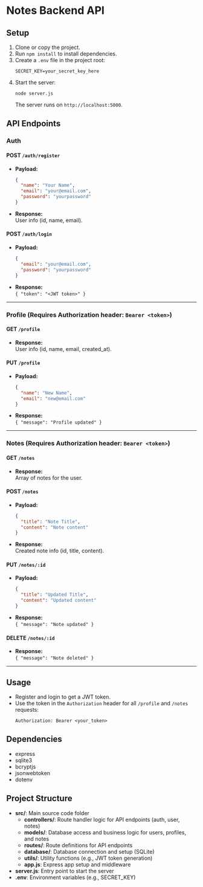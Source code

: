 # Notes Backend API

## Setup

1. Clone or copy the project.
2. Run `npm install` to install dependencies.
3. Create a `.env` file in the project root:
   ```
   SECRET_KEY=your_secret_key_here
   ```
4. Start the server:
   ```
   node server.js
   ```
   The server runs on `http://localhost:5000`.

## API Endpoints

### Auth

#### POST `/auth/register`
- **Payload:**  
  ```json
  {
    "name": "Your Name",
    "email": "your@email.com",
    "password": "yourpassword"
  }
  ```
- **Response:**  
  User info (id, name, email).

#### POST `/auth/login`
- **Payload:**  
  ```json
  {
    "email": "your@email.com",
    "password": "yourpassword"
  }
  ```
- **Response:**  
  `{ "token": "<JWT token>" }`

---

### Profile (Requires Authorization header: `Bearer <token>`)

#### GET `/profile`
- **Response:**  
  User info (id, name, email, created_at).

#### PUT `/profile`
- **Payload:**  
  ```json
  {
    "name": "New Name",
    "email": "new@email.com"
  }
  ```
- **Response:**  
  `{ "message": "Profile updated" }`

---

### Notes (Requires Authorization header: `Bearer <token>`)

#### GET `/notes`
- **Response:**  
  Array of notes for the user.

#### POST `/notes`
- **Payload:**  
  ```json
  {
    "title": "Note Title",
    "content": "Note content"
  }
  ```
- **Response:**  
  Created note info (id, title, content).

#### PUT `/notes/:id`
- **Payload:**  
  ```json
  {
    "title": "Updated Title",
    "content": "Updated content"
  }
  ```
- **Response:**  
  `{ "message": "Note updated" }`

#### DELETE `/notes/:id`
- **Response:**  
  `{ "message": "Note deleted" }`

---

## Usage

- Register and login to get a JWT token.
- Use the token in the `Authorization` header for all `/profile` and `/notes` requests:
  ```
  Authorization: Bearer <your_token>
  ```

## Dependencies

- express
- sqlite3
- bcryptjs
- jsonwebtoken
- dotenv

## Project Structure

- **src/**: Main source code folder
  - **controllers/**: Route handler logic for API endpoints (auth, user, notes)
  - **models/**: Database access and business logic for users, profiles, and notes
  - **routes/**: Route definitions for API endpoints
  - **database/**: Database connection and setup (SQLite)
  - **utils/**: Utility functions (e.g., JWT token generation)
  - **app.js**: Express app setup and middleware
- **server.js**: Entry point to start the server
- **.env**: Environment variables (e.g., SECRET_KEY)

